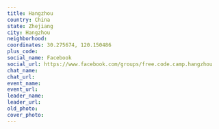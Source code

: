 ```yaml
---
title: Hangzhou
country: China
state: Zhejiang
city: Hangzhou
neighborhood: 
coordinates: 30.275674, 120.150486
plus_code:
social_name: Facebook
social_url: https://www.facebook.com/groups/free.code.camp.hangzhou
chat_name:
chat_url:
event_name:
event_url:
leader_name:
leader_url:
old_photo: 
cover_photo:
---
```

